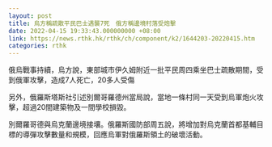 ```yaml
---
layout: post
title: 烏方稱疏散平民巴士遇襲7死　俄方稱邊境村落受炮擊
date: 2022-04-15 19:33:43.000000000 +08:00
link: https://news.rthk.hk/rthk/ch/component/k2/1644203-20220415.htm
categories: rthk
---
```


俄烏戰事持續，烏方說，東部城市伊久姆附近一批平民周四乘坐巴士疏散期間，受到俄軍攻擊，造成7人死亡，20多人受傷

另外，俄羅斯塔斯社引述別爾哥羅德州當局說，當地一條村同一天受到烏軍炮火攻擊，超過20間建築物及一間學校損毀。

別爾羅哥德與烏克蘭邊境接壤。俄羅斯國防部周五說，將增加對烏克蘭首都基輔目標的導彈攻擊數量和規模，回應烏軍對俄羅斯領土的破壞活動。

